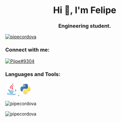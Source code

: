 <h1 align="center">Hi 👋, I'm Felipe</h1>
<h3 align="center">Engineering student.</h3>

<p align="left"> <a href="https://github.com/ryo-ma/github-profile-trophy"><img src="https://github-profile-trophy.vercel.app/?username=pipecordova" alt="pipecordova" /></a> </p>

<h3 align="left">Connect with me:</h3>
<p align="left">
<a href="https://discord.gg/Piipe#9304" target="blank"><img align="center" src="https://raw.githubusercontent.com/rahuldkjain/github-profile-readme-generator/master/src/images/icons/Social/discord.svg" alt="Piipe#9304" height="30" width="40" /></a>
</p>

<h3 align="left">Languages and Tools:</h3>
<p align="left"> <a href="https://www.java.com" target="_blank" rel="noreferrer"> <img src="https://raw.githubusercontent.com/devicons/devicon/master/icons/java/java-original.svg" alt="java" width="40" height="40"/> </a> <a href="https://www.python.org" target="_blank" rel="noreferrer"> <img src="https://raw.githubusercontent.com/devicons/devicon/master/icons/python/python-original.svg" alt="python" width="40" height="40"/> </a> </p>

<p><img align="center" src="https://github-readme-stats.vercel.app/api/top-langs?username=pipecordova&show_icons=true&locale=en&layout=compact" alt="pipecordova" /></p>

<p><img align="center" src="https://github-readme-streak-stats.herokuapp.com/?user=pipecordova&" alt="pipecordova" /></p>

